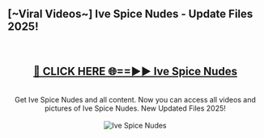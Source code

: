 <h2>[~Viral Videos~] Ive Spice Nudes - Update Files 2025!</h2>
<br>
<div align="center">
<h2><a href="https://betterlinks.top/A2PfLJ" rel="nofollow">🔴 CLICK HERE 🌐==►► Ive Spice Nudes</a></h2>
<br>
Get Ive Spice Nudes and all content. Now you can access all videos and pictures of Ive Spice Nudes. New Updated Files 2025!
<br>
<br>
<a href="https://betterlinks.top/A2PfLJ" rel="nofollow" data-target="animated-image.originalLink"><img src="https://i.ibb.co.com/WyWwxjT/player-gif2.gif" alt="Ive Spice Nudes" style="max-width: 100%; display: inline-block;" data-target="animated-image.originalImage"></a>
</div>
<br>
